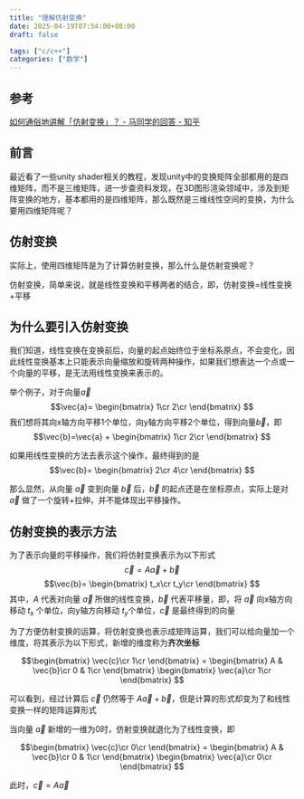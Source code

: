 ```yaml
---
title: "理解仿射变换"
date: 2025-04-19T07:54:00+08:00
draft: false

tags: ["c/c++"]
categories: ["数学"]
---
```


## 参考

[如何通俗地讲解「仿射变换」？ - 马同学的回答 - 知乎](https://www.zhihu.com/question/20666664/answer/157400568)

## 前言

最近看了一些unity shader相关的教程，发现unity中的变换矩阵全部都用的是四维矩阵，而不是三维矩阵，进一步查资料发现，在3D图形渲染领域中，涉及到矩阵变换的地方，基本都用的是四维矩阵，那么既然是三维线性空间的变换，为什么要用四维矩阵呢？

## 仿射变换

实际上，使用四维矩阵是为了计算仿射变换，那么什么是仿射变换呢？

仿射变换，简单来说，就是线性变换和平移两者的结合，即，仿射变换=线性变换+平移

## 为什么要引入仿射变换

我们知道，线性变换在变换前后，向量的起点始终位于坐标系原点，不会变化，因此线性变换基本上只能表示向量缩放和旋转两种操作，如果我们想表达一个点或一个向量的平移，是无法用线性变换来表示的。

举个例子，对于向量$\vec{a}$
$$\vec{a}=
\begin{bmatrix}
1\cr
2\cr
\end{bmatrix}
$$
我们想将其向x轴方向平移1个单位，向y轴方向平移2个单位，得到向量$\vec{b}$，即
$$\vec{b}=\vec{a} + 
\begin{bmatrix}
1\cr
2\cr
\end{bmatrix}
$$

如果用线性变换的方法去表示这个操作，最终得到的是
$$\vec{b}=
\begin{bmatrix}
2\cr
4\cr
\end{bmatrix}
$$

那么显然，从向量 $\vec{a}$ 变到向量 $\vec{b}$ 后，$\vec{b}$ 的起点还是在坐标原点，实际上是对 $\vec{a}$ 做了一个旋转+拉伸，并不能体现出平移操作。

## 仿射变换的表示方法

为了表示向量的平移操作，我们将仿射变换表示为以下形式
$$\vec{c}= A\vec{a} + \vec{b}$$
$$\vec{b}=
\begin{bmatrix}
t_x\cr
t_y\cr
\end{bmatrix}
$$
其中，$A$ 代表对向量 $\vec{a}$ 所做的线性变换，$\vec{b}$ 代表平移量，即，将 $\vec{a}$ 向x轴方向移动 $t_x$ 个单位，向y轴方向移动 $t_y$个单位，$\vec{c}$ 是最终得到的向量

为了方便仿射变换的运算，将仿射变换也表示成矩阵运算，我们可以给向量加一个维度，将其表示为以下形式，新增的维度称为**齐次坐标**

$$\begin{bmatrix}
\vec{c}\cr
1\cr
\end{bmatrix} = 
\begin{bmatrix}
A & \vec{b}\cr
0 & 1\cr
\end{bmatrix}
\begin{bmatrix}
\vec{a}\cr
1\cr
\end{bmatrix}
$$

可以看到，经过计算后 $\vec{c}$ 仍然等于 $A\vec{a} + \vec{b}$，但是计算的形式却变为了和线性变换一样的矩阵运算形式

当向量 $\vec{a}$ 新增的一维为0时，仿射变换就退化为了线性变换，即

$$\begin{bmatrix}
\vec{c}\cr
0\cr
\end{bmatrix} = 
\begin{bmatrix}
A & \vec{b}\cr
0 & 1\cr
\end{bmatrix}
\begin{bmatrix}
\vec{a}\cr
0\cr
\end{bmatrix}
$$

此时，$\vec{c}= A\vec{a}$


